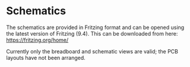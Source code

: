 # Schematics

The schematics are provided in Fritzing format and can be opened using the latest version of Fritzing (9.4). This can be downloaded from here: https://fritzing.org/home/

Currently only the breadboard and schematic views are valid; the PCB layouts have not been arranged.
